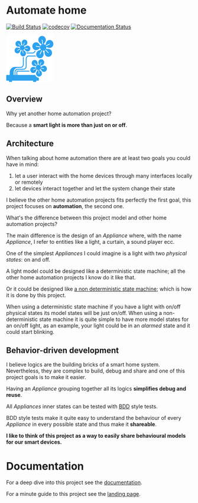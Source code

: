 # Automate home

[![Build Status](https://app.travis-ci.com/majamassarini/automate-home.svg?branch=main)](https://app.travis-ci.com/majamassarini/automate-home)
[![codecov](https://codecov.io/gh/majamassarini/automate-home/branch/main/graph/badge.svg?token=mjBUwkmcML)](https://codecov.io/gh/majamassarini/automate-home)
[![Documentation Status](https://readthedocs.org/projects/automate-home/badge/?version=latest)](https://automate-home.readthedocs.io/en/latest/?badge=latest)

![](icon_128x128.png)

## Overview

Why yet another home automation project?

Because a **smart light is more than just on or off**.

## Architecture

When talking about home automation there are at least two goals you could
have in mind:

1. let a user interact with the home devices through many interfaces locally or remotely
2. let devices interact together and let the system change their state

I believe the other home automation projects fits perfectly the first goal,
this project focuses on **automation**, the second one.

What's the difference between this project model and other home automation projects?

The main difference is the design of an *Appliance* where, with the name *Appliance*, I refer to entities like a light, a curtain, a sound player ecc.

One of the simplest *Appliances* I could imagine is a light with two *physical states*: on and off.

A light model could be designed like a deterministic state machine; all the other home automation projects I know do it like that.

Or it could be designed like [a non deterministic state machine](https://www.google.com/url?sa=t&rct=j&q=&esrc=s&source=web&cd=&cad=rja&uact=8&ved=2ahUKEwjE_8OOjeTsAhVR26QKHe9iA4cQmhMwHHoECB8QAg&url=https%3A%2F%2Fen.wikipedia.org%2Fwiki%2FNondeterministic_finite_automaton&usg=AOvVaw27skSr2u7Pk_Ka8zz9O1j0>);
 which is how it is done by this project.

When using a deterministic state machine if you have a light with on/off physical states its model states will be just on/off.
When using a non-deterministic state machine it is quite simple to have more model states for an on/off light, as an example, 
your light could be in an *alarmed* state and it could start blinking.

## Behavior-driven development

I believe logics are the building bricks of a smart home system.
Nevertheless, they are complex to build, debug and share and one of this project goals is to make it easier.

Having an *Appliance* grouping together all its logics **simplifies debug and reuse**.

All *Appliances* inner states can be tested with [BDD](https://www.google.com/url?sa=t&rct=j&q=&esrc=s&source=web&cd=&cad=rja&uact=8&ved=2ahUKEwjqq7PHleTsAhXpA2MBHUVSC2wQFjAAegQIAhAC&url=https%3A%2F%2Fen.wikipedia.org%2Fwiki%2FBehavior-driven_development&usg=AOvVaw3zU0d2S_KiO3w9C0gwNWv_) style tests.

BDD style tests make it quite easy to understand the behaviour of every *Appliance* in every possible state and thus make it **shareable**.

**I like to think of this project as a way to easily share behavioural models for our smart devices.**

Documentation
=============

For a deep dive into this project see the [documentation](https://automate-home.readthedocs.io/en/latest/?badge=latest).

For a minute guide to this project see the [landing page](https://majamassarini.github.io/automate-home).
